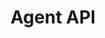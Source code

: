 ---
title: "Agent API"
type: "api-reference"
version: "0.3"
dev_preview: false
hide_from_menu: false
desc: "Interact with customers by joining the messaging protocol as an agent."
color: "#ee5201"
---
